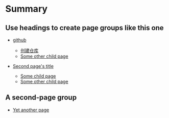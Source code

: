 <!--
 * @Author: your name
 * @Date: 2021-10-11 21:47:16
 * @LastEditTime: 2021-10-11 22:51:29
 * @LastEditors: Please set LastEditors
 * @Description: In User Settings Edit
 * @FilePath: \gitbook-learning\docs\SUMMARY.md
-->
# Summary

## Use headings to create page groups like this one

* [github](Hubpage1/README.md)    
    * [创建仓库](Hubpage1/page1-1.md)    
    * [Some other child page](part1/page1-2.md)

* [Second page's title](page2/README.md)    
    * [Some child page](page2/page2-1.md)    
    * [Some other child page](part2/page2-2.md)    

## A second-page group

* [Yet another page](another-page.md)
